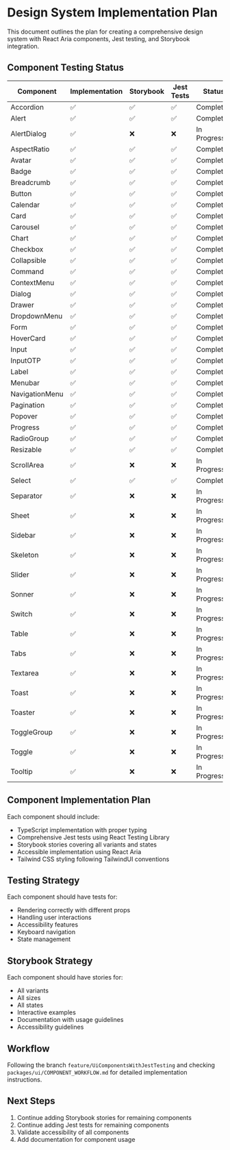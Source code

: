 # Design System Implementation Plan

This document outlines the plan for creating a comprehensive design system with React Aria components, Jest testing, and Storybook integration.

## Component Testing Status

| Component      | Implementation | Storybook | Jest Tests | Status      |
| -------------- | -------------- | --------- | ---------- | ----------- |
| Accordion      | ✅             | ✅        | ✅         | Completed   |
| Alert          | ✅             | ✅        | ✅         | Completed   |
| AlertDialog    | ✅             | ❌        | ❌         | In Progress |
| AspectRatio    | ✅             | ✅        | ✅         | Completed   |
| Avatar         | ✅             | ✅        | ✅         | Completed   |
| Badge          | ✅             | ✅        | ✅         | Completed   |
| Breadcrumb     | ✅             | ✅        | ✅         | Completed   |
| Button         | ✅             | ✅        | ✅         | Completed   |
| Calendar       | ✅             | ✅        | ✅         | Completed   |
| Card           | ✅             | ✅        | ✅         | Completed   |
| Carousel       | ✅             | ✅        | ✅         | Completed   |
| Chart          | ✅             | ✅        | ✅         | Completed   |
| Checkbox       | ✅             | ✅        | ✅         | Completed   |
| Collapsible    | ✅             | ✅        | ✅         | Completed   |
| Command        | ✅             | ✅        | ✅         | Completed   |
| ContextMenu    | ✅             | ✅        | ✅         | Completed   |
| Dialog         | ✅             | ✅        | ✅         | Completed   |
| Drawer         | ✅             | ✅        | ✅         | Completed   |
| DropdownMenu   | ✅             | ✅        | ✅         | Completed   |
| Form           | ✅             | ✅        | ✅         | Completed   |
| HoverCard      | ✅             | ✅        | ✅         | Completed   |
| Input          | ✅             | ✅        | ✅         | Completed   |
| InputOTP       | ✅             | ✅        | ✅         | Completed   |
| Label          | ✅             | ✅        | ✅         | Completed   |
| Menubar        | ✅             | ✅        | ✅         | Completed   |
| NavigationMenu | ✅             | ✅        | ✅         | Completed   |
| Pagination     | ✅             | ✅        | ✅         | Completed   |
| Popover        | ✅             | ✅        | ✅         | Completed   |
| Progress       | ✅             | ✅        | ✅         | Completed   |
| RadioGroup     | ✅             | ✅        | ✅         | Completed   |
| Resizable      | ✅             | ✅        | ✅         | Completed   |
| ScrollArea     | ✅             | ❌        | ❌         | In Progress |
| Select         | ✅             | ✅        | ✅         | Completed   |
| Separator      | ✅             | ❌        | ❌         | In Progress |
| Sheet          | ✅             | ❌        | ❌         | In Progress |
| Sidebar        | ✅             | ❌        | ❌         | In Progress |
| Skeleton       | ✅             | ❌        | ❌         | In Progress |
| Slider         | ✅             | ❌        | ❌         | In Progress |
| Sonner         | ✅             | ❌        | ❌         | In Progress |
| Switch         | ✅             | ❌        | ❌         | In Progress |
| Table          | ✅             | ❌        | ❌         | In Progress |
| Tabs           | ✅             | ❌        | ❌         | In Progress |
| Textarea       | ✅             | ❌        | ❌         | In Progress |
| Toast          | ✅             | ❌        | ❌         | In Progress |
| Toaster        | ✅             | ❌        | ❌         | In Progress |
| ToggleGroup    | ✅             | ❌        | ❌         | In Progress |
| Toggle         | ✅             | ❌        | ❌         | In Progress |
| Tooltip        | ✅             | ❌        | ❌         | In Progress |

## Component Implementation Plan

Each component should include:

- TypeScript implementation with proper typing
- Comprehensive Jest tests using React Testing Library
- Storybook stories covering all variants and states
- Accessible implementation using React Aria
- Tailwind CSS styling following TailwindUI conventions

## Testing Strategy

Each component should have tests for:

- Rendering correctly with different props
- Handling user interactions
- Accessibility features
- Keyboard navigation
- State management

## Storybook Strategy

Each component should have stories for:

- All variants
- All sizes
- All states
- Interactive examples
- Documentation with usage guidelines
- Accessibility guidelines

## Workflow

Following the branch `feature/UiComponentsWithJestTesting` and checking `packages/ui/COMPONENT_WORKFLOW.md` for detailed implementation instructions.

## Next Steps

1. Continue adding Storybook stories for remaining components
2. Continue adding Jest tests for remaining components
3. Validate accessibility of all components
4. Add documentation for component usage
